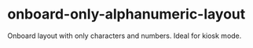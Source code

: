 # onboard-only-alphanumeric-layout
Onboard layout with only characters and numbers. Ideal for kiosk mode.
